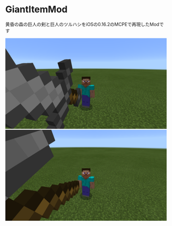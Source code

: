 # GiantItemMod

黄昏の森の巨人の剣と巨人のツルハシをiOSの0.16.2のMCPEで再現したModです

<img src = "/IMG_0086.PNG" wigth="400px">

<img src = "/IMG_0087.PNG" wigth="400px">
